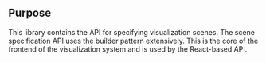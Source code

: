 ## Purpose

This library contains the API for specifying visualization scenes. The scene specification API uses the builder pattern extensively. This is the core of the frontend of the visualization system and is used by the React-based API.
